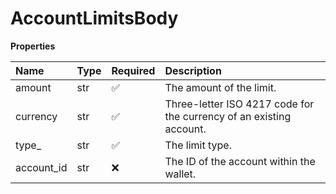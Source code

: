 # AccountLimitsBody

**Properties**

| Name       | Type | Required | Description                                                         |
| :--------- | :--- | :------- | :------------------------------------------------------------------ |
| amount     | str  | ✅       | The amount of the limit.                                            |
| currency   | str  | ✅       | Three-letter ISO 4217 code for the currency of an existing account. |
| type\_     | str  | ✅       | The limit type.                                                     |
| account_id | str  | ❌       | The ID of the account within the wallet.                            |
